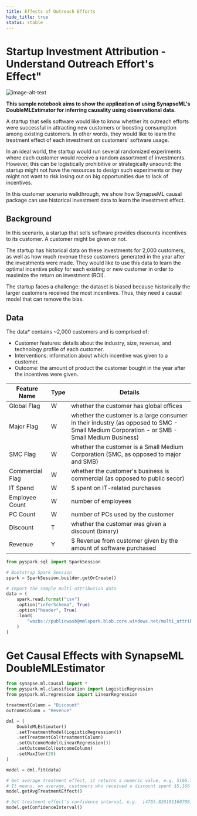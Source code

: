```yaml
---
title: Effects of Outreach Efforts
hide_title: true
status: stable
---
```

# Startup Investment Attribution - Understand Outreach Effort's Effect"

![image-alt-text](https://camo.githubusercontent.com/4ac8c931fd4600d2b466975c87fb03b439ebc7f6debd58409aea0db10457436d/68747470733a2f2f7777772e6d6963726f736f66742e636f6d2f656e2d75732f72657365617263682f75706c6f6164732f70726f642f323032302f30352f4174747269627574696f6e2e706e67)

**This sample notebook aims to show the application of using SynapseML's DoubleMLEstimator for inferring causality using observational data.**

A startup that sells software would like to know whether its outreach efforts were successful in attracting new customers or boosting consumption among existing customers. In other words, they would like to learn the treatment effect of each investment on customers' software usage.

In an ideal world, the startup would run several randomized experiments where each customer would receive a random assortment of investments. However, this can be logistically prohibitive or strategically unsound: the startup might not have the resources to design such experiments or they might not want to risk losing out on big opportunities due to lack of incentives.

In this customer scenario walkthrough, we show how SynapseML causal package can use historical investment data to learn the investment effect.

## Background
In this scenario, a startup that sells software provides discounts incentives to its customer. A customer might be given or not.

The startup has historical data on these investments for 2,000 customers, as well as how much revenue these customers generated in the year after the investments were made. They would like to use this data to learn the optimal incentive policy for each existing or new customer in order to maximize the return on investment (ROI).

The startup faces a challenge:  the dataset is biased because historically the larger customers received the most incentives. Thus, they need a causal model that can remove the bias.

## Data
The data* contains ~2,000 customers and is comprised of:

* Customer features: details about the industry, size, revenue, and technology profile of each customer.
* Interventions: information about which incentive was given to a customer.
* Outcome: the amount of product the customer bought in the year after the incentives were given.


| Feature Name    | Type | Details                                                                                                                                     |
|-----------------|------|---------------------------------------------------------------------------------------------------------------------------------------------|
| Global Flag     | W    | whether the customer has global offices                                                                                                     | 
| Major Flag      | W    | whether the customer is a large consumer in their industry (as opposed to SMC - Small Medium Corporation - or SMB - Small Medium Business)  |
| SMC Flag        | W    | whether the customer is a Small Medium Corporation (SMC, as opposed to major and SMB)                                                       |
| Commercial Flag | W    | whether the customer's business is commercial (as opposed to public secor)                                                                  |
| IT Spend        | W    | $ spent on IT-related purchases                                                                                                             |
| Employee Count  | W    | number of employees                                                                                                                         |
| PC Count        | W    | number of PCs used by the customer                                                                                                          |                                                                                      |
| Discount        | T    | whether the customer was given a discount (binary)                                                                                          |
| Revenue         | Y    | $ Revenue from customer given by the amount of software purchased                                                                           |



```python
from pyspark.sql import SparkSession

# Bootstrap Spark Session
spark = SparkSession.builder.getOrCreate()
```


```python
# Import the sample multi-attribution data
data = (
    spark.read.format("csv")
    .option("inferSchema", True)
    .option("header", True)
    .load(
        "wasbs://publicwasb@mmlspark.blob.core.windows.net/multi_attribution_sample.csv"
    )
)
```

# Get Causal Effects with SynapseML DoubleMLEstimator


```python
from synapse.ml.causal import *
from pyspark.ml.classification import LogisticRegression
from pyspark.ml.regression import LinearRegression

treatmentColumn = "Discount"
outcomeColumn = "Revenue"

dml = (
    DoubleMLEstimator()
    .setTreatmentModel(LogisticRegression())
    .setTreatmentCol(treatmentColumn)
    .setOutcomeModel(LinearRegression())
    .setOutcomeCol(outcomeColumn)
    .setMaxIter(20)
)

model = dml.fit(data)
```


```python
# Get average treatment effect, it returns a numeric value, e.g. 5166.78324
# It means, on average, customers who received a discount spent $5,166 more on software
model.getAvgTreatmentEffect()
```


```python
# Get treatment effect's confidence interval, e.g.  [4765.826181160708, 5371.2817538168965]
model.getConfidenceInterval()
```
